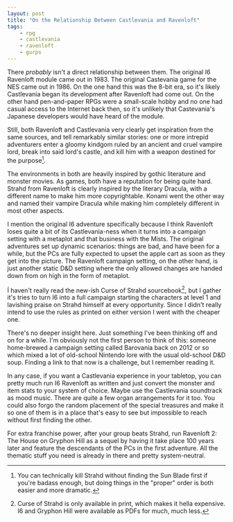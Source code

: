 ```yaml
---
layout: post
title: "On the Relationship Between Castlevania and Ravenloft"
tags:
    - rpg
    - castlevania
    - ravenloft
    - gurps
---
```


There _probably_ isn't a direct relationship between them. The original
I6 Ravenloft module came out in 1983. The original Castevania game for the NES
came out in 1986. On the one hand this was the 8-bit era, so it's likely
Castlevania began its development after Ravenloft had come out. On the other
hand pen-and-paper RPGs were a small-scale hobby and no one had casual access to
the Internet back then, so it's unlikely that Castevania's Japanese developers
would have heard of the module.

Still, both Ravenloft and Castlevania very clearly get inspiration from the same
sources, and tell remarkably similar stories: one or more intrepid adventurers
enter a gloomy kindgom ruled by an ancient and cruel vampire lord, break into
said lord's castle, and kill him with a weapon destined for the purpose[^1].

The environments in both are heavily inspired by gothic literature and monster
movies. As games, both have a reputation for being quite hard. Strahd from
Ravenloft is clearly inspired by the literary Dracula, with a different name to
make him more copyrightable. Konami went the other way and named their vampire
Dracula while making him completely different in most other aspects.

I mention the original I6 adventure specifically because I think Ravenloft loses
quite a bit of its Castlevania-ness when it turns into a campaign setting with a
metaplot and that business with the Mists. The original adventures set up
dynamic scenarios: things are bad, and have been for a while, but the PCs are
fully expected to upset the apple cart as soon as they get into the picture. The
Ravenloft campaign setting, on the other hand, is just another static D&D
setting where the only allowed changes are handed down from on high in the form
of metaplot.

Í haven't really read the new-ish Curse of Strahd sourcebook[^2], but I gather
it's tries to turn I6 into a full campaign starting the characters at level 1
and lavishing praise on Strahd himself at every opportunity. Since I didn't
really intend to use the rules as printed on either version I went with the
cheaper one.

There's no deeper insight here. Just something I've been thinking off and on for
a while. I'm obviously not the first person to think of this: someone
home-brewed a campaign setting called Barovania back on 2012 or so which mixed a
lot of old-school Nintendo lore with the usual old-school D&D soup. Finding a
link to that now is a challenge, but I remember reading it.

In any case, if you want a Castlevania experience in your tabletop, you can
pretty much run I6 Ravenloft as written and just convert the monster and item
stats to your system of choice. Maybe use the Castlevania soundtrack as mood
music. There are quite a few organ arrangements for it too. You could also forgo
the random placement of the special treasures and make it so one of them is in
a place that's easy to see but impossible to reach without first finding the
other.

For extra franchise power, after your group beats Strahd, run Ravenloft 2: The
House on Gryphon Hill as a sequel by having it take place 100 years later and
feature the descendants of the PCs in the first adventure. All the thematic
stuff you need is already in there and pretty system-neutral.

[^1]: You can technically kill Strahd without finding the Sun Blade first if
    you're badass enough, but doing things in the "proper" order is both easier
    and more dramatic.

[^2]: Curse of Strahd is only available in print, which makes it hella
    expensive. I6 and Gryphon Hill were available as PDFs for much, much less.
